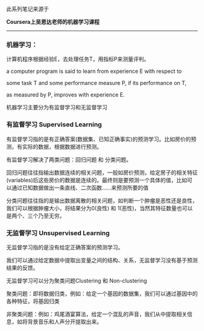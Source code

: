 此系列笔记来源于

**Coursera上吴恩达老师的机器学习课程**

****

### **机器学习：**

计算机程序根据经验E，去处理任务T，用指标P来测量评判。

a computer program is said to learn from experience E with respect to 

some task T and some performance measure P, if its performance on T, 

as measured by P, improves with experience E.

机器学习主要分为有监督学习和无监督学习



### 有监督学习 Supervised Learning

有监督学习指的是有正确答案(数据集、已知正确事实)的预测学习。比如房价的预测，有实际的数据，根据数据进行预测。

有监督学习解决了两类问题：回归问题 和 分类问题。

回归问题往往指输出数据连续的相关问题，一般如房价预测，给定房子的相关特征(variables)后这些房价的数据是连续的。最终则是要预测一个具体的值，比如可以通过已知数据做出一条直线、二次函数……来预测所要的值



分类问题往往指的是输出数据离散的相关问题，如判断一个肿瘤是恶性还是良性，我们可以根据肿瘤大小，将结果分为0(良性) 和 1(恶性)，当然其特征数量也可以是两个、三个乃至无穷。



### 无监督学习 Unsupervised Learning

无监督学习指的是没有给定正确答案的预测学习。

我们可以通过给定数据中提取出变量之间的结构、关系，无监督学习没有基于预测结果的反馈。

无监督学习可以分为聚类问题Clustering 和 Non-clustering

聚类问题：即将数据归类，例如：给定一个基因的数据集，我们可以通过基因中的各种特征，将基因归类

非聚类问题：例如：鸡尾酒宴算法，给定一个混乱的声音，我们从中提取相关信息，如将背景音乐和人声分开提取出来。
